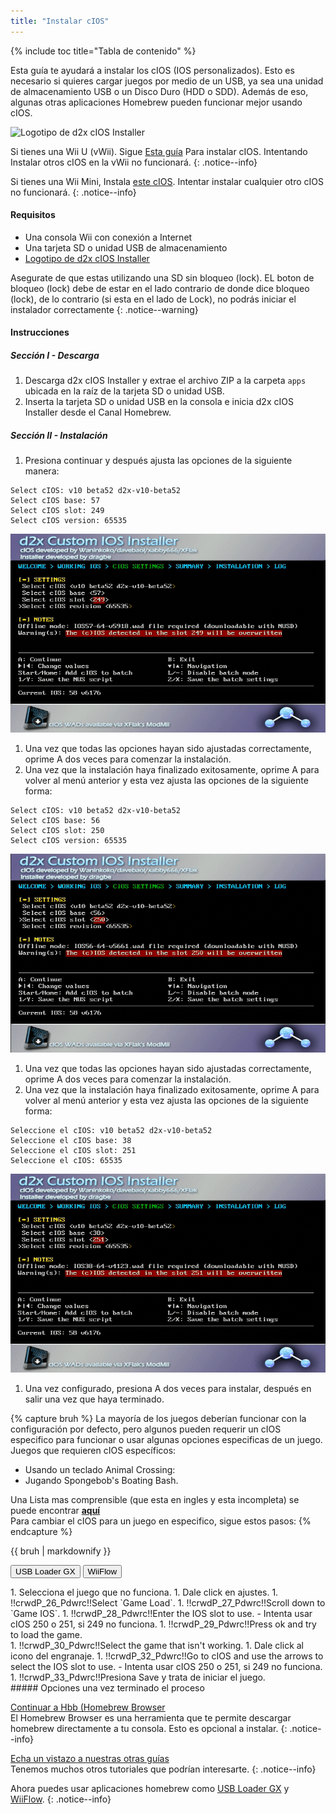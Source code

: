 ```yaml
---
title: "Instalar cIOS"
---
```


{% include toc title="Tabla de contenido" %}

Esta guía te ayudará a instalar los cIOS (IOS personalizados). Esto es necesario si quieres cargar juegos por medio de un USB, ya sea una unidad de almacenamiento USB o un Disco Duro (HDD o SDD). Además de eso, algunas otras aplicaciones Homebrew pueden funcionar mejor usando cIOS.

![Logotipo de d2x cIOS Installer](/images/cios/cIOS.png)

Si tienes una Wii U (vWii). Sigue [Esta guía](https://wiiu.hacks.guide/#/vwii-modding) Para instalar cIOS. Intentando Instalar otros cIOS en la vWii no funcionará.
{: .notice--info}

Si tienes una Wii Mini, Instala [este cIOS](cios-mini). Intentar instalar cualquier otro cIOS no funcionará.
{: .notice--info}

#### Requisitos

* Una consola Wii con conexión a Internet
* Una tarjeta SD o unidad USB de almacenamiento
* [Logotipo de d2x cIOS Installer](/assets/files/d2x-cIOS-Installer-Wii.zip)

Asegurate de que estas utilizando una SD sin bloqueo (lock). EL boton de bloqueo (lock) debe de estar en el lado contrario de donde dice bloqueo (lock), de lo contrario (si esta en el lado de Lock), no podrás iniciar el instalador correctamente
{: .notice--warning}

#### Instrucciones

##### Sección I - Descarga

1. Descarga d2x cIOS Installer y extrae el archivo ZIP a la carpeta `apps` ubicada en la raíz de la tarjeta SD o unidad USB.
1. Inserta la tarjeta SD o unidad USB en la consola e inicia d2x cIOS Installer desde el Canal Homebrew.

##### Sección II - Instalación

1. Presiona continuar y después ajusta las opciones de la siguiente manera:
```
Select cIOS: v10 beta52 d2x-v10-beta52
Select cIOS base: 57
Select cIOS slot: 249
Select cIOS version: 65535
```
![Instala cIOS 249](/images/cios/Install249.png)
1. Una vez que todas las opciones hayan sido ajustadas correctamente, oprime A dos veces para comenzar la instalación.
1. Una vez que la instalación haya finalizado exitosamente, oprime A para volver al menú anterior y esta vez ajusta las opciones de la siguiente forma:
```
Select cIOS: v10 beta52 d2x-v10-beta52
Select cIOS base: 56
Select cIOS slot: 250
Select cIOS version: 65535
```
![Instala cIOS 250](/images/cios/Install250.png)
1. Una vez que todas las opciones hayan sido ajustadas correctamente, oprime A dos veces para comenzar la instalación.
1. Una vez que la instalación haya finalizado exitosamente, oprime A para volver al menú anterior y esta vez ajusta las opciones de la siguiente forma:
```
Seleccione el cIOS: v10 beta52 d2x-v10-beta52
Seleccione el cIOS base: 38
Seleccione el cIOS slot: 251
Seleccione el cIOS: 65535
```
![Instala cIOS 251](/images/cios/Install251.png)
1. Una vez configurado, presiona A dos veces para instalar, después en salir una vez que haya terminado.

{% capture bruh %}
La mayoría de los juegos deberían funcionar con la configuración por defecto, pero algunos pueden requerir un cIOS especifico para funcionar o usar algunas opciones especificas de un juego. <br> Juegos que requieren cIOS específicos:
* Usando un teclado Animal Crossing:
* Jugando Spongebob's Boating Bash.

Una Lista mas comprensible (que esta en ingles y esta incompleta) se puede encontrar [**aquí**](https://wiki.gbatemp.net/wiki/Wii_cIOS_base_Compatibility_List)<br> Para cambiar el cIOS para un juego en especifico, sigue estos pasos: {% endcapture %}
<div class="notice--warning">{{ bruh | markdownify }}</div>

<button class="tablinks btn btn--large btn--primary" id="defaultOpen" onclick="openTab(event, 'usbloadergx')">USB Loader GX</button>
<button class="tablinks btn btn--large btn--info" onclick="openTab(event, 'wiiflow')">WiiFlow</button>

<div id="usbloadergx" class="blanktabcontent" markdown="1">
1. Selecciona el juego que no funciona.
1. Dale click en ajustes.
1. !!crwdP_26_Pdwrc!!Select `Game Load`.
1. !!crwdP_27_Pdwrc!!Scroll down to `Game IOS`.
1. !!crwdP_28_Pdwrc!!Enter the IOS slot to use.
    - Intenta usar cIOS 250 o 251, si 249 no funciona.
1. !!crwdP_29_Pdwrc!!Press ok and try to load the game.
</div>
<div id="wiiflow" class="blanktabcontent" markdown="1">
1. !!crwdP_30_Pdwrc!!Select the game that isn't working.
1. Dale click al icono del engranaje.
1. !!crwdP_32_Pdwrc!!Go to cIOS and use the arrows to select the IOS slot to use.
    - Intenta usar cIOS 250 o 251, si 249 no funciona.
1. !!crwdP_33_Pdwrc!!Presiona Save y trata de iniciar el juego.
</div>
##### Opciones una vez terminado el proceso

[Continuar a Hbb (Homebrew Browser](hbb)<br> El Homebrew Browser es una herramienta que te permite descargar homebrew directamente a tu consola. Esto es opcional a instalar.
{: .notice--info}

[Echa un vistazo a nuestras otras guías](site-navigation)<br> Tenemos muchos otros tutoriales que podrían interesarte.
{: .notice--info}

Ahora puedes usar aplicaciones homebrew como [USB Loader GX](usbloadergx) y [WiiFlow](wiiflow).
{: .notice--info}

<script>
    let tabcontent = document.getElementsByClassName("blanktabcontent");
    let tablinks = document.getElementsByClassName("tablinks");

    function openTab(evt, tabName) {
        let element;

        for (element of tabcontent) {
            element.style.display = "none";
        }

        for (element of tablinks) {
            element.className = element.className.replace("btn--primary", "btn--info");
            if (!element.className.includes('btn--info'))
                element.className += " btn--info";
        }

        document.getElementById(tabName).style.display = "block";
        evt.currentTarget.className = evt.currentTarget.className.replace("btn--info", "btn--primary");
    }

    // Get the element with id="defaultOpen" and click on it
    document.getElementById("defaultOpen").click();
</script>
